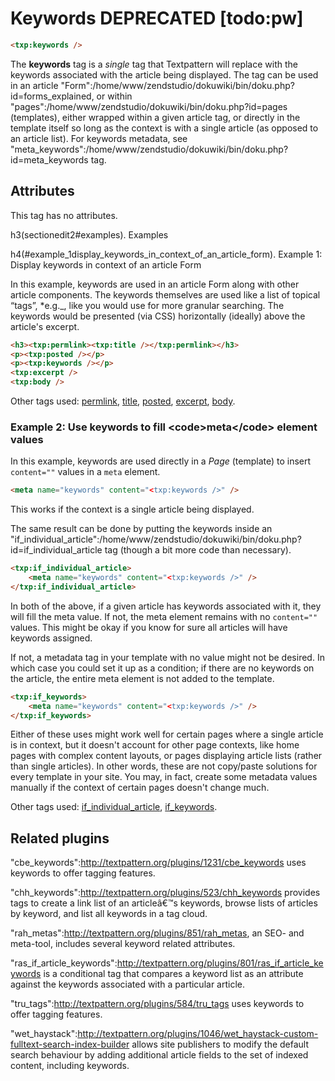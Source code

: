 # Keywords DEPRECATED [todo:pw]

~~~ html
<txp:keywords />
~~~


The **keywords** tag is a *single* tag that Textpattern will replace with the keywords associated with the article being displayed. The tag can be used in an article "Form":/home/www/zendstudio/dokuwiki/bin/doku.php?id=forms_explained, or within "pages":/home/www/zendstudio/dokuwiki/bin/doku.php?id=pages (templates), either wrapped within a given article tag, or directly in the template itself so long as the context is with a single article (as opposed to an article list). For keywords metadata, see "meta_keywords":/home/www/zendstudio/dokuwiki/bin/doku.php?id=meta_keywords tag.

## Attributes

This tag has no attributes.

h3(sectionedit2#examples). Examples

h4(#example_1display_keywords_in_context_of_an_article_form). Example 1: Display keywords in context of an article Form

In this example, keywords are used in an article Form along with other article components. The keywords themselves are used like a list of topical “tags”, *e.g._, like you would use for more granular searching. The keywords would be presented (via CSS) horizontally (ideally) above the article's excerpt.

~~~ html
<h3><txp:permlink><txp:title /></txp:permlink></h3>
<p><txp:posted /></p>
<p><txp:keywords /></p>
<txp:excerpt />
<txp:body />
~~~

Other tags used: [permlink](permlink), [title](title), [posted](posted), [excerpt](excerpt), [body](body).

### Example 2: Use keywords to fill &lt;code&gt;meta&lt;/code&gt; element values

In this example, keywords are used directly in a *Page* (template) to insert `content=""` values in a `meta` element.

~~~ html
<meta name="keywords" content="<txp:keywords />" />
~~~

This works if the context is a single article being displayed.

The same result can be done by putting the keywords inside an "if_individual_article":/home/www/zendstudio/dokuwiki/bin/doku.php?id=if_individual_article tag (though a bit more code than necessary).

~~~ html
<txp:if_individual_article>
    <meta name="keywords" content="<txp:keywords />" />
</txp:if_individual_article>
~~~

In both of the above, if a given article has keywords associated with it, they will fill the meta value. If not, the meta element remains with no `content=""` values. This might be okay if you know for sure all articles will have keywords assigned.

If not, a metadata tag in your template with no value might not be desired. In which case you could set it up as a condition; if there are no keywords on the article, the entire meta element is not added to the template.

~~~ html
<txp:if_keywords>
    <meta name="keywords" content="<txp:keywords />" />
</txp:if_keywords>
~~~

Either of these uses might work well for certain pages where a single article is in context, but it doesn't account for other page contexts, like home pages with complex content layouts, or pages displaying article lists (rather than single articles). In other words, these are not copy/paste solutions for every template in your site. You may, in fact, create some metadata values manually if the context of certain pages doesn't change much.

Other tags used: [if_individual_article](if-individual-article), [if_keywords](if-keywords).

## Related plugins

"cbe_keywords":http://textpattern.org/plugins/1231/cbe_keywords uses keywords to offer tagging features.

"chh_keywords":http://textpattern.org/plugins/523/chh_keywords provides tags to create a link list of an articleâ€™s keywords, browse lists of articles by keyword, and list all keywords in a tag cloud.

"rah_metas":http://textpattern.org/plugins/851/rah_metas, an SEO- and meta-tool, includes several keyword related attributes.

"ras_if_article_keywords":http://textpattern.org/plugins/801/ras_if_article_keywords is a conditional tag that compares a keyword list as an attribute against the keywords associated with a particular article.

"tru_tags":http://textpattern.org/plugins/584/tru_tags uses keywords to offer tagging features.

"wet_haystack":http://textpattern.org/plugins/1046/wet_haystack-custom-fulltext-search-index-builder allows site publishers to modify the default search behaviour by adding additional article fields to the set of indexed content, including keywords.
